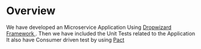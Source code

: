 # Overview
We have developed an Microservice Application Using [ Dropwizard Framework ](https://www.dropwizard.io/en/latest/index.html).
Then we have included the Unit Tests related to the Application
It also have Consumer driven test by using [Pact](https://docs.pact.io/)

